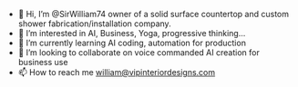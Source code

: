 - 👋 Hi, I’m @SirWilliam74 owner of a solid surface countertop and custom shower fabrication/installation company.   
- 👀 I’m interested in AI, Business, Yoga, progressive thinking...
- 🌱 I’m currently learning AI coding, automation for production
- 💞️ I’m looking to collaborate on voice commanded AI creation for business use
- 📫 How to reach me william@vipinteriordesigns.com 

<!---
SirWilliam74/SirWilliam74 is a ✨ special ✨ repository because its `README.md` (this file) appears on your GitHub profile.
You can click the Preview link to take a look at your changes.
--->
